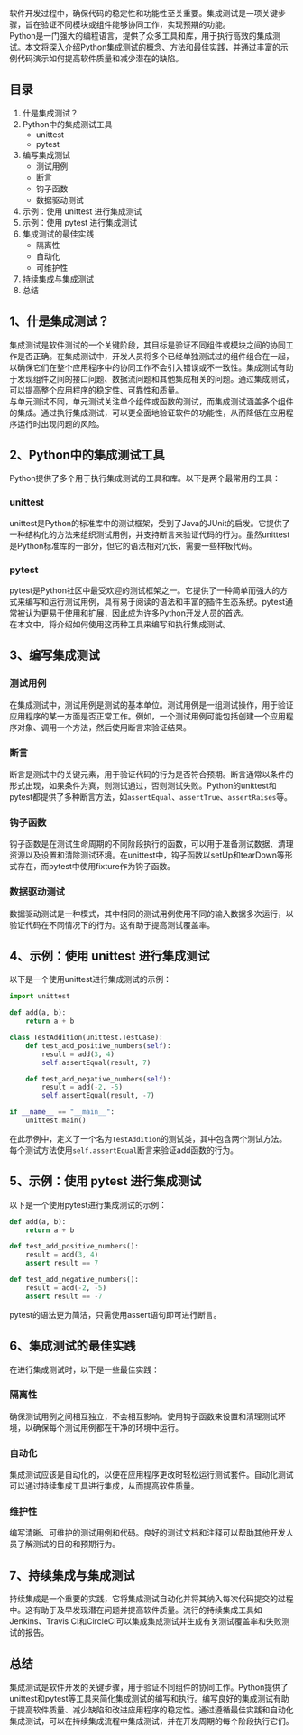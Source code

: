 软件开发过程中，确保代码的稳定性和功能性至关重要。集成测试是一项关键步骤，旨在验证不同模块或组件能够协同工作，实现预期的功能。<br />Python是一门强大的编程语言，提供了众多工具和库，用于执行高效的集成测试。本文将深入介绍Python集成测试的概念、方法和最佳实践，并通过丰富的示例代码演示如何提高软件质量和减少潜在的缺陷。
<a name="TrrCJ"></a>
## 目录

1. 什是集成测试？
2. Python中的集成测试工具
   - unittest
   - pytest
3. 编写集成测试
   - 测试用例
   - 断言
   - 钩子函数
   - 数据驱动测试
4. 示例：使用 unittest 进行集成测试
5. 示例：使用 pytest 进行集成测试
6. 集成测试的最佳实践
   - 隔离性
   - 自动化
   - 可维护性
7. 持续集成与集成测试
8. 总结
<a name="aGQfy"></a>
## 1、什是集成测试？
集成测试是软件测试的一个关键阶段，其目标是验证不同组件或模块之间的协同工作是否正确。在集成测试中，开发人员将多个已经单独测试过的组件组合在一起，以确保它们在整个应用程序中的协同工作不会引入错误或不一致性。集成测试有助于发现组件之间的接口问题、数据流问题和其他集成相关的问题。通过集成测试，可以提高整个应用程序的稳定性、可靠性和质量。<br />与单元测试不同，单元测试关注单个组件或函数的测试，而集成测试涵盖多个组件的集成。通过执行集成测试，可以更全面地验证软件的功能性，从而降低在应用程序运行时出现问题的风险。
<a name="ljVL9"></a>
## 2、Python中的集成测试工具
Python提供了多个用于执行集成测试的工具和库。以下是两个最常用的工具：
<a name="fr9F1"></a>
### unittest
unittest是Python的标准库中的测试框架，受到了Java的JUnit的启发。它提供了一种结构化的方法来组织测试用例，并支持断言来验证代码的行为。虽然unittest是Python标准库的一部分，但它的语法相对冗长，需要一些样板代码。
<a name="ChpCu"></a>
### pytest
pytest是Python社区中最受欢迎的测试框架之一。它提供了一种简单而强大的方式来编写和运行测试用例，具有易于阅读的语法和丰富的插件生态系统。pytest通常被认为更易于使用和扩展，因此成为许多Python开发人员的首选。<br />在本文中，将介绍如何使用这两种工具来编写和执行集成测试。
<a name="S84QS"></a>
## 3、编写集成测试
<a name="vfzBc"></a>
### 测试用例
在集成测试中，测试用例是测试的基本单位。测试用例是一组测试操作，用于验证应用程序的某一方面是否正常工作。例如，一个测试用例可能包括创建一个应用程序对象、调用一个方法，然后使用断言来验证结果。
<a name="vOjk9"></a>
### 断言
断言是测试中的关键元素，用于验证代码的行为是否符合预期。断言通常以条件的形式出现，如果条件为真，则测试通过，否则测试失败。Python的unittest和pytest都提供了多种断言方法，如`assertEqual`、`assertTrue`、`assertRaises`等。
<a name="R32aO"></a>
### 钩子函数
钩子函数是在测试生命周期的不同阶段执行的函数，可以用于准备测试数据、清理资源以及设置和清除测试环境。在unittest中，钩子函数以setUp和tearDown等形式存在，而pytest中使用fixture作为钩子函数。
<a name="xGF2S"></a>
### 数据驱动测试
数据驱动测试是一种模式，其中相同的测试用例使用不同的输入数据多次运行，以验证代码在不同情况下的行为。这有助于提高测试覆盖率。
<a name="lUVx0"></a>
## 4、示例：使用 unittest 进行集成测试
以下是一个使用unittest进行集成测试的示例：
```python
import unittest

def add(a, b):
    return a + b

class TestAddition(unittest.TestCase):
    def test_add_positive_numbers(self):
        result = add(3, 4)
        self.assertEqual(result, 7)

    def test_add_negative_numbers(self):
        result = add(-2, -5)
        self.assertEqual(result, -7)

if __name__ == "__main__":
    unittest.main()
```
在此示例中，定义了一个名为`TestAddition`的测试类，其中包含两个测试方法。每个测试方法使用`self.assertEqual`断言来验证add函数的行为。
<a name="GkBgI"></a>
## 5、示例：使用 pytest 进行集成测试
以下是一个使用pytest进行集成测试的示例：
```python
def add(a, b):
    return a + b

def test_add_positive_numbers():
    result = add(3, 4)
    assert result == 7

def test_add_negative_numbers():
    result = add(-2, -5)
    assert result == -7
```
pytest的语法更为简洁，只需使用assert语句即可进行断言。
<a name="GiqPM"></a>
## 6、集成测试的最佳实践
在进行集成测试时，以下是一些最佳实践：
<a name="ipaBL"></a>
### 隔离性
确保测试用例之间相互独立，不会相互影响。使用钩子函数来设置和清理测试环境，以确保每个测试用例都在干净的环境中运行。
<a name="KUaJg"></a>
### 自动化
集成测试应该是自动化的，以便在应用程序更改时轻松运行测试套件。自动化测试可以通过持续集成工具进行集成，从而提高软件质量。
<a name="R6Ky9"></a>
### 维护性
编写清晰、可维护的测试用例和代码。良好的测试文档和注释可以帮助其他开发人员了解测试的目的和预期行为。
<a name="OZTyR"></a>
## 7、持续集成与集成测试
持续集成是一个重要的实践，它将集成测试自动化并将其纳入每次代码提交的过程中。这有助于及早发现潜在问题并提高软件质量。流行的持续集成工具如Jenkins、Travis CI和CircleCI可以集成集成测试并生成有关测试覆盖率和失败测试的报告。
<a name="roZxY"></a>
## 总结
集成测试是软件开发的关键步骤，用于验证不同组件的协同工作。Python提供了unittest和pytest等工具来简化集成测试的编写和执行。编写良好的集成测试有助于提高软件质量、减少缺陷和改进应用程序的稳定性。通过遵循最佳实践和自动化集成测试，可以在持续集成流程中集成测试，并在开发周期的每个阶段执行它们。
